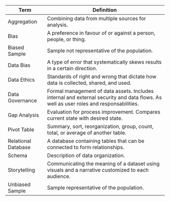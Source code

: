
|Term|Definition|
|--|--|
|Aggregation|Combining data from multiple sources for analysis.|
|Bias|A preference in favour of or against a person, people, or thing.|
|Biased Sample|Sample not representative of the population.|
|Data Bias|A type of error that systematically skews results in a certain direction.|
|Data Ethics|Standards of right and wrong that dictate how data is collected, shared, and used.|
|Data Governance|Formal management of data assets. Includes internal and external security and data flows. As well as user roles and responsabilities.|
|Gap Analysis|Evaluation for process improvement. Compares current state with desired state.|
|Pivot Table|Summary, sort, reorganization, group, count, total, or average of another table.|
|Relational Database|A database containing tables that can be connected to form relationships.|
|Schema|Description of data organization.|
|Storytelling|Communicating the meaning of a dataset using visuals and a narrative customized to each audience.|
|Unbiased Sample|Sample representative of the population.|

